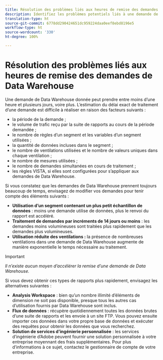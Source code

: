 ```yaml
---
title: Résolution des problèmes liés aux heures de remise des demandes de Data Warehouse
description: Identifiez les problèmes potentiels liés à une demande de Data Warehouse qui peuvent prolonger les délais de remise.
translation-type: ht
source-git-commit: 6778dd290424651dc959224daa0eef8ebd8196e5
workflow-type: ht
source-wordcount: '330'
ht-degree: 100%

---
```



# Résolution des problèmes liés aux heures de remise des demandes de Data Warehouse

Une demande de Data Warehouse donnée peut prendre entre moins d’une heure et plusieurs jours, voire plus. L’estimation du délai exact de traitement d’une demande est difficile à réaliser en raison des facteurs suivants :

* la période de la demande ;
* le volume de trafic reçu par la suite de rapports au cours de la période demandée ;
* le nombre de règles d’un segment et les variables d’un segment utilisées ;
* la quantité de données incluses dans le segment ;
* le nombre de ventilations utilisées et le nombre de valeurs uniques dans chaque ventilation ;
* le nombre de mesures utilisées ;
* le nombre de demandes simultanées en cours de traitement ;
* les règles VISTA, si elles sont configurées pour s’appliquer aux demandes de Data Warehouse.

Si vous constatez que les demandes de Data Warehouse prennent toujours beaucoup de temps, envisagez de modifier vos demandes pour tenir compte des éléments suivants :

* **Utilisation d’un segment contenant un plus petit échantillon de données** : moins une demande utilise de données, plus le renvoi du rapport est accéléré.
* **Traitement de demandes par incréments de 14 jours ou moins** : les demandes moins volumineuses sont traitées plus rapidement que les demandes plus volumineuses.
* **Utilisation réduite des ventilations :** la présence de nombreuses ventilations dans une demande de Data Warehouse augmente de manière exponentielle le temps nécessaire au traitement.

>[!IMPORTANT]
>
> *Il n’existe aucun moyen d’accélérer la remise d’une demande de Data Warehouse.*

Si vous devez obtenir ces types de rapports plus rapidement, envisagez les alternatives suivantes :

* **Analysis Workspace** : bien qu’un nombre illimité d’éléments de dimension ne soit pas disponible, presque tous les autres cas d’utilisation fournis par Data Warehouse sont inclus.
* **Flux de données** : récupère quotidiennement toutes les données brutes d’une suite de rapports et les envoie à un site FTP. Vous pouvez ensuite importer ces données dans votre propre base de données et exécuter des requêtes pour obtenir les données que vous recherchez.
* **Solution de services d’ingénierie personnalisée** : les services d’ingénierie d’Adobe peuvent fournir une solution personnalisée à votre entreprise moyennant des frais supplémentaires. Pour plus d’informations à ce sujet, contactez le gestionnaire de compte de votre entreprise.
